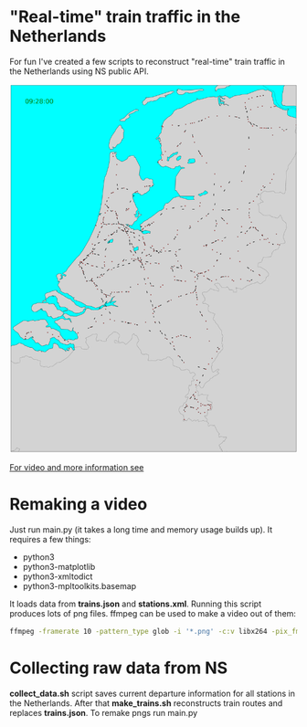 # "Real-time" train traffic in the Netherlands

For fun I've created a few scripts to reconstruct "real-time" train traffic in the Netherlands
using NS public API.

![what's wrong with the picture?](example.png "Train traffic")

[For video and more information see](https://ifnull.org/articles/realtime_trains)

# Remaking a video
Just run main.py (it takes a long time and memory usage builds up). It requires a few things:
* python3
* python3-matplotlib
* python3-xmltodict
* python3-mpltoolkits.basemap

It loads data from **trains.json** and **stations.xml**.
Running this script produces lots of png files. ffmpeg can be used to make a video out of them:
``` bash
ffmpeg -framerate 10 -pattern_type glob -i '*.png' -c:v libx264 -pix_fmt yuv420p trains.mp4
```

# Collecting raw data from NS
**collect_data.sh** script saves current departure information for all stations in the Netherlands.
After that **make_trains.sh** reconstructs train routes and replaces **trains.json**.
To remake pngs run main.py
